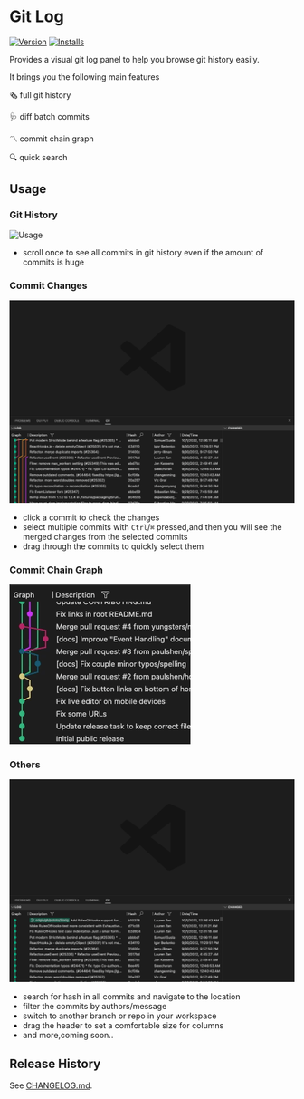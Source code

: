 # Git Log

[![Version](https://vsmarketplacebadge.apphb.com/version/guodongsun.vscode-git-cruise.svg)](https://marketplace.visualstudio.com/items?itemName=guodongsun.vscode-git-cruise)
[![Installs](https://vsmarketplacebadge.apphb.com/installs/guodongsun.vscode-git-cruise.svg)](https://marketplace.visualstudio.com/items?itemName=guodongsun.vscode-git-cruise)

Provides a visual git log panel to help you browse git history easily.

It brings you the following main features

🗞️ full git history

🩺 diff batch commits

〽️ commit chain graph

🔍 quick search

## Usage

### Git History

![Usage](./assets/usage/full-history.gif)

- scroll once to see all commits in git history even if the amount of commits is huge

### Commit Changes

![Usage](./assets/usage/changes.gif)

- click a commit to check the changes
- select multiple commits with `Ctrl`/`⌘` pressed,and then you will see the merged changes from the selected commits
- drag through the commits to quickly select them

### Commit Chain Graph

![Usage](./assets/usage/graph.gif)

### Others

![Usage](./assets/usage/search.gif)

- search for hash in all commits and navigate to the location
- filter the commits by authors/message
- switch to another branch or repo in your workspace
- drag the header to set a comfortable size for columns
- and more,coming soon..

## Release History

See [CHANGELOG.md](CHANGELOG.md).
